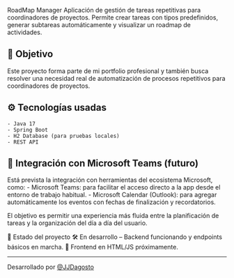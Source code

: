 RoadMap Manager
Aplicación de gestión de tareas repetitivas para coordinadores de proyectos.
Permite crear tareas con tipos predefinidos, generar subtareas automáticamente y visualizar un roadmap de actividades.

## 🎯 Objetivo
Este proyecto forma parte de mi portfolio profesional y también busca resolver una necesidad real de automatización de procesos repetitivos para coordinadores de proyectos.

## ⚙️ Tecnologías usadas
    - Java 17
    - Spring Boot
    - H2 Database (para pruebas locales)
    - REST API


## 🔌 Integración con Microsoft Teams (futuro)
Está prevista la integración con herramientas del ecosistema Microsoft, como:
    - Microsoft Teams: para facilitar el acceso directo a la app desde el entorno de trabajo habitual.
    - Microsoft Calendar (Outlook): para agregar automáticamente los eventos con fechas de finalización y recordatorios.

El objetivo es permitir una experiencia más fluida entre la planificación de tareas y la organización del día a día del usuario.

🚧 Estado del proyecto
🛠️ En desarrollo – Backend funcionando y endpoints básicos en marcha.
🧩 Frontend en HTML/JS próximamente.

---

Desarrollado por [@JJDagosto](https://github.com/JJDagosto)
